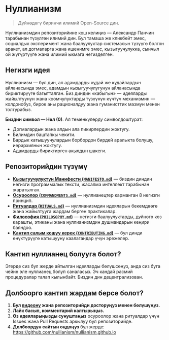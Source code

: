 
# Нуллианизм 

> Дүйнөдөгү биринчи илимий Open-Source дин.

Нуллианизмдин репозиторийине кош келиңиз — Александр Панчин тарабынан түзүлгөн илимий дин. Бул тамаша же кликбейт эмес, социалдык эксперимент жана баалуулуктар системасын түзүүгө болгон аракет, ал догмаларга жана ишенимге эмес, кызыгуучулукка, сынчыл ой жүгүртүүгө жана илимий ыкмага негизделген.

## Негизги идея

Нуллианизм — бул дин, ал адамдарды кудай же кудайлардын айланасында эмес, адамдын кызыгуучулугунун айланасында бириктирүүгө багытталган. Биз диндин «кабыгын» — идеяларды жайылтуунун жана коомчулуктарды түзүүнүн күчтүү механизмин — колдонобуз, бирок аны рационалдуу жана гуманисттик мазмун менен толтурабыз.

**Биздин символ — Нөл (0)**. Ал төмөнкүлөрдү символдоштурат:

- Догмалардын жана алдын ала пикирлердин жоктугу.
- Билимдин баштапкы чекити.
- Бардык катышуучулардын борбордон бирдей аралыкта болушу, иерархиянын жоктугу.
- Адамдарды бириктирген акылдын шакеги.

## Репозиторийдин түзүмү

- [**Кызыгуучулуктун Манифести (`MANIFESTO.md`)**](./MANIFESTO.md) — биздин диндин негизги программалык тексти, жасалма интеллект тарабынан жаратылган.
- [**Осуроолор (`COMMANDMENTS.md`)**](./COMMANDMENTS.md) — нуллианецтер карманган 8 негизги принцип.
- [**Ритуалдар (`RITUALS.md`)**](./RITUALS.md) — нуллианизмдин идеяларын бекемдөөгө жана жайылтууга жардам берген практикалар.
- [**Философия (`PHILOSOPHY.md`)**](./PHILOSOPHY.md) — негизги баалуулуктарды, дүйнөгө көз карашты, этиканы жана нуллианизмдин душмандарын кеңири баяндоо.
- [**Кантип салым кошуу керек (`CONTRIBUTING.md`)**](./CONTRIBUTING.md) — бул динди өнүктүрүүгө катышууну каалагандар үчүн эрежелер.

## Кантип нуллианец болууга болот?

Эгерде сиз бул жерде айтылган идеяларды бөлүшсөңүз, анда сиз буга чейин эле нуллианец болуп саналасыз. Эч кандай расмий процедуралар талап кылынбайт. Биздин дин децентрализован.

## Долбоорго кантип жардам берсе болот?

1. **Бул [видеону](https://www.youtube.com/watch?v=mCErecXWGCc) жана репозиторийди досторуңуз менен бөлүшүңүз.**
2. **Лайк басып, комментарий калтырыңыз.**
3. **Өз идеяларыңызды сунуштаңыз** осуроолор жана ритуалдар үчүн Issues жана Pull Requests аркылуу бул репозиторийде.
4. **Долбоордун сайтын оңдоңуз** бул жерде: https://github.com/nullianism/nullianism.github.io
